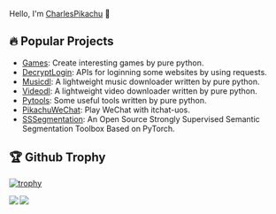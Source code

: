 Hello, I'm [CharlesPikachu](https://charlespikachu.github.io/) 👋


## 🔥 Popular Projects

- [Games](https://github.com/CharlesPikachu/Games): Create interesting games by pure python.
- [DecryptLogin](https://github.com/CharlesPikachu/DecryptLogin): APIs for loginning some websites by using requests.
- [Musicdl](https://github.com/CharlesPikachu/musicdl): A lightweight music downloader written by pure python.
- [Videodl](https://github.com/CharlesPikachu/videodl): A lightweight video downloader written by pure python.
- [Pytools](https://github.com/CharlesPikachu/pytools): Some useful tools written by pure python.
- [PikachuWeChat](https://github.com/CharlesPikachu/pikachuwechat): Play WeChat with itchat-uos.
- [SSSegmentation](https://github.com/SegmentationBLWX/sssegmentation): An Open Source Strongly Supervised Semantic Segmentation Toolbox Based on PyTorch.


## 🏆 Github Trophy
[![trophy](https://github-profile-trophy.vercel.app/?username=CharlesPikachu)](https://github-profile-trophy.vercel.app/?username=CharlesPikachu)


<a href="https://github.com/CharlesPikachu">
<img align="left" src="https://github-readme-stats.vercel.app/api?username=CharlesPikachu&count_private=true&show_icons=true" />
</a>
<a href="https://github.com/CharlesPikachu">
<img align="left" src="https://github-readme-stats.vercel.app/api/top-langs/?username=CharlesPikachu&hide=html" />
</a>
